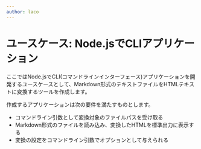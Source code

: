 ```yaml
---
author: laco 
---
```


# ユースケース: Node.jsでCLIアプリケーション

ここではNode.jsでCLI(コマンドラインインターフェース)アプリケーションを開発するユースケースとして、Markdown形式のテキストファイルをHTMLテキストに変換するツールを作成します。

作成するアプリケーションは次の要件を満たすものとします。

- コマンドライン引数として変換対象のファイルパスを受け取る
- Markdown形式のファイルを読み込み、変換したHTMLを標準出力に表示する
- 変換の設定をコマンドライン引数でオプションとして与えられる

